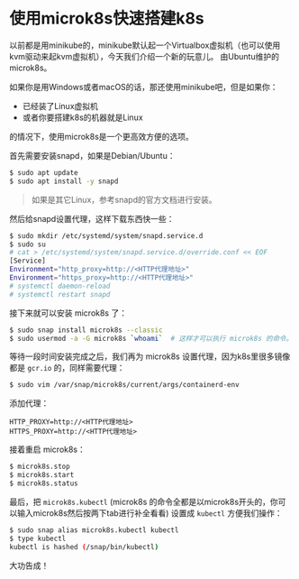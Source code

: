 # 使用microk8s快速搭建k8s

以前都是用minikube的，minikube默认起一个Virtualbox虚拟机（也可以使用kvm驱动来起kvm虚拟机），今天我们介绍一个新的玩意儿。
由Ubuntu维护的microk8s。

如果你是用Windows或者macOS的话，那还使用minikube吧，但是如果你：

- 已经装了Linux虚拟机
- 或者你要搭建k8s的机器就是Linux

的情况下，使用microk8s是一个更高效方便的选项。

首先需要安装snapd，如果是Debian/Ubuntu：

```bash
$ sudo apt update
$ sudo apt install -y snapd
```

> 如果是其它Linux，参考snapd的官方文档进行安装。

然后给snapd设置代理，这样下载东西快一些：

```bash
$ sudo mkdir /etc/systemd/system/snapd.service.d
$ sudo su
# cat > /etc/systemd/system/snapd.service.d/override.conf << EOF
[Service]
Environment="http_proxy=http://<HTTP代理地址>"
Environment="https_proxy=http://<HTTP代理地址>"
# systemctl daemon-reload
# systemctl restart snapd
```

接下来就可以安装 microk8s 了：

```bash
$ sudo snap install microk8s --classic
$ sudo usermod -a -G microk8s `whoami`  # 这样才可以执行 microk8s 的命令。执行完这个之后，记得退出一下当前会话。
```

等待一段时间安装完成之后，我们再为 microk8s 设置代理，因为k8s里很多镜像都是 `gcr.io` 的，同样需要代理：

```bash
$ sudo vim /var/snap/microk8s/current/args/containerd-env
```
添加代理：

```
HTTP_PROXY=http://<HTTP代理地址>
HTTPS_PROXY=http://<HTTP代理地址>
```

接着重启 microk8s：

```bash
$ microk8s.stop
$ microk8s.start
$ microk8s.status
```

最后，把 `microk8s.kubectl` (microk8s 的命令全都是以microk8s开头的，你可以输入microk8s然后按两下tab进行补全看看) 设置成
`kubectl` 方便我们操作：

```bash
$ sudo snap alias microk8s.kubectl kubectl
$ type kubectl
kubectl is hashed (/snap/bin/kubectl)
```

大功告成！
